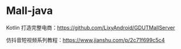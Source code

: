 # Mall-java


Kotlin 打造完整电商：https://github.com/LixyAndroid/GDUTMallServer

仿抖音短视频系列教程：https://www.jianshu.com/p/2c71f699c5c4
